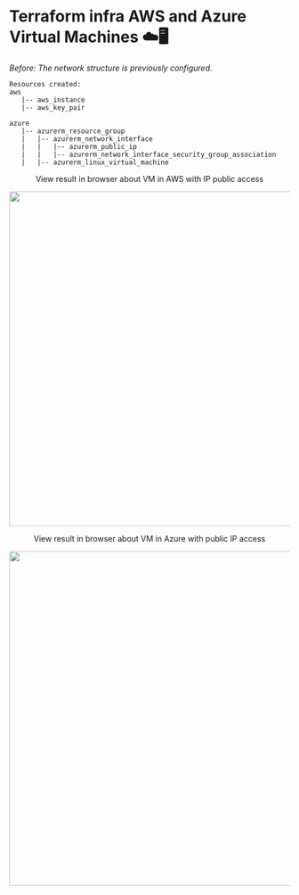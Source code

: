 # Terraform infra AWS and Azure Virtual Machines ☁️🖥️


*Before:*
*The network structure is previously configured.*
```
Resources created:
aws
   |-- aws_instance
   |-- aws_key_pair
   
azure
   |-- azurerm_resource_group
   |   |-- azurerm_network_interface
   |   |   |-- azurerm_public_ip
   |   |   |-- azurerm_network_interface_security_group_association
   |   |-- azurerm_linux_virtual_machine
```

<p align="center">View result in browser about VM in AWS with IP public access</p>

<div align="center"><img width="600px"  src="https://github.com/mrk-qa/terraform-infra-aws-and-azure-vms/assets/102618854/95289b7c-b279-4d1c-bfbc-167e63db7014">
</div>

<p align="center">View result in browser about VM in Azure with public IP access</p>

<div align="center"><img width="600px"  src="https://github.com/mrk-qa/terraform-infra-aws-and-azure-vms/assets/102618854/6f53585e-c8e1-4371-be1d-92ff856b0a5a">
</div>